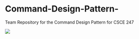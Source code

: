 # Command-Design-Pattern-
Team Repository for the Command Design Pattern for CSCE 247 


<img src="https://user-images.githubusercontent.com/44424073/77253803-3fef4a00-6c33-11ea-920d-858468e73c78.PNG">
